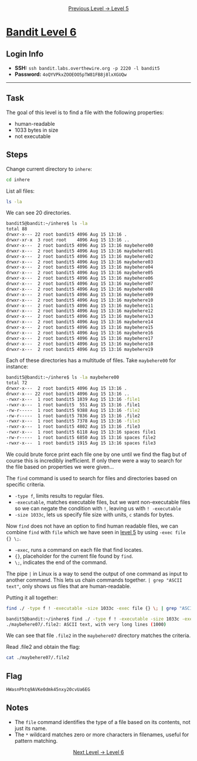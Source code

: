 <p align="center">
<a href="level-5.md">Previous Level → Level 5</a>
</p>

# [Bandit Level 6](https://overthewire.org/wargames/bandit/bandit6.html)

## Login Info
- **SSH:** `ssh bandit.labs.overthewire.org -p 2220 -l bandit5`
- **Password:** `4oQYVPkxZOOEOO5pTW81FB8j8lxXGUQw`

---

## Task 
The goal of this level is to find a file with the following properties:
- human-readable
- 1033 bytes in size
- not executable


## Steps
Change current directory to `inhere`:
```bash
cd inhere
```
List all files:
```bash
ls -la
```
We can see 20 directories.
```bash
bandit5@bandit:~/inhere$ ls -la
total 88
drwxr-x--- 22 root bandit5 4096 Aug 15 13:16 .
drwxr-xr-x  3 root root    4096 Aug 15 13:16 ..
drwxr-x---  2 root bandit5 4096 Aug 15 13:16 maybehere00
drwxr-x---  2 root bandit5 4096 Aug 15 13:16 maybehere01
drwxr-x---  2 root bandit5 4096 Aug 15 13:16 maybehere02
drwxr-x---  2 root bandit5 4096 Aug 15 13:16 maybehere03
drwxr-x---  2 root bandit5 4096 Aug 15 13:16 maybehere04
drwxr-x---  2 root bandit5 4096 Aug 15 13:16 maybehere05
drwxr-x---  2 root bandit5 4096 Aug 15 13:16 maybehere06
drwxr-x---  2 root bandit5 4096 Aug 15 13:16 maybehere07
drwxr-x---  2 root bandit5 4096 Aug 15 13:16 maybehere08
drwxr-x---  2 root bandit5 4096 Aug 15 13:16 maybehere09
drwxr-x---  2 root bandit5 4096 Aug 15 13:16 maybehere10
drwxr-x---  2 root bandit5 4096 Aug 15 13:16 maybehere11
drwxr-x---  2 root bandit5 4096 Aug 15 13:16 maybehere12
drwxr-x---  2 root bandit5 4096 Aug 15 13:16 maybehere13
drwxr-x---  2 root bandit5 4096 Aug 15 13:16 maybehere14
drwxr-x---  2 root bandit5 4096 Aug 15 13:16 maybehere15
drwxr-x---  2 root bandit5 4096 Aug 15 13:16 maybehere16
drwxr-x---  2 root bandit5 4096 Aug 15 13:16 maybehere17
drwxr-x---  2 root bandit5 4096 Aug 15 13:16 maybehere18
drwxr-x---  2 root bandit5 4096 Aug 15 13:16 maybehere19
```
Each of these directories has a multitude of files.
Take `maybehere00` for instance:
```bash
bandit5@bandit:~/inhere$ ls -la maybehere00  
total 72
drwxr-x---  2 root bandit5 4096 Aug 15 13:16 .
drwxr-x--- 22 root bandit5 4096 Aug 15 13:16 ..
-rwxr-x---  1 root bandit5 1039 Aug 15 13:16 -file1
-rwxr-x---  1 root bandit5  551 Aug 15 13:16 .file1
-rw-r-----  1 root bandit5 9388 Aug 15 13:16 -file2
-rw-r-----  1 root bandit5 7836 Aug 15 13:16 .file2
-rwxr-x---  1 root bandit5 7378 Aug 15 13:16 -file3
-rwxr-x---  1 root bandit5 4802 Aug 15 13:16 .file3
-rwxr-x---  1 root bandit5 6118 Aug 15 13:16 spaces file1
-rw-r-----  1 root bandit5 6850 Aug 15 13:16 spaces file2
-rwxr-x---  1 root bandit5 1915 Aug 15 13:16 spaces file3
```
We could brute force print each file one by one until we find the flag but of course this is incredibly inefficient. 
If only there were a way to search for the file based on properties we were given...

The `find` command is used to search for files and directories based on specific criteria.  
- `-type f`, limits results to regular files.
- `-executable`, matches executable files, but we want non-executable files so we can negate the condition with `!`, leaving us with `! -executable`
- `-size 1033c`, lets us specify file size with units, `c` stands for bytes.    


Now `find` does not have an option to find human readable files, we can combine `find` with `file` which we have seen in [level 5](level-5.md) by using `-exec file {} \;`.
- `-exec`, runs a command on each file that find locates.
- `{}`, placeholder for the current file found by `find`.
- `\;`, indicates the end of the command.

The pipe `|` in Linux is a way to send the output of one command as input to another command. This lets us chain commands together.
`| grep "ASCII text"`, only shows us files that are human-readable.

Putting it all together:
```bash
find ./ -type f ! -executable -size 1033c -exec file {} \; | grep "ASCII text"
```
```bash
bandit5@bandit:~/inhere$ find ./ -type f ! -executable -size 1033c -exec file {} \; | grep "ASCII text"
./maybehere07/.file2: ASCII text, with very long lines (1000)
```
  
We can see that file `.file2` in the `maybehere07` directory matches the criteria.

Read .file2 and obtain the flag:
```bash
cat ./maybehere07/.file2
```

## Flag 
```bash
HWasnPhtq9AVKe0dmk45nxy20cvUa6EG
```


## Notes
- The `file` command identifies the type of a file based on its contents, not just its name.
- The `*` wildcard matches zero or more characters in filenames, useful for pattern matching. 



<p align="center">
<a href="level-6.md">Next Level → Level 6</a>
</p>
